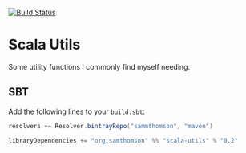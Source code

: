 [![Build Status](https://travis-ci.org/sammthomson/scala-utils.svg?branch=master)](https://travis-ci.org/sammthomson/scala-utils)

Scala Utils
===========

Some utility functions I commonly find myself needing.


SBT
---

Add the following lines to your `build.sbt`:

```sbt
resolvers += Resolver.bintrayRepo("sammthomson", "maven")

libraryDependencies += "org.samthomson" %% "scala-utils" % "0.2"
```
